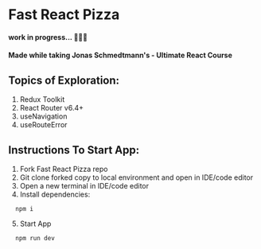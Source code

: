 # Fast React Pizza

#### work in progress... 👩🏾‍💻</h3>

#### Made while taking Jonas Schmedtmann's - Ultimate React Course

## Topics of Exploration:

1. Redux Toolkit
2. React Router v6.4+
3. useNavigation
4. useRouteError

## Instructions To Start App:

1. Fork Fast React Pizza repo
2. Git clone forked copy to local environment and open in IDE/code editor
3. Open a new terminal in IDE/code editor
4. Install dependencies:

```
  npm i
```

5. Start App

```
  npm run dev
```
